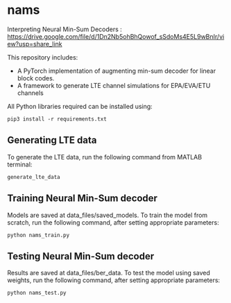 # nams
Interpreting Neural Min-Sum Decoders : https://drive.google.com/file/d/1Dn2Nb5ohBhQowof_sSdoMs4E5L9wBnIr/view?usp=share_link

This repository includes:
- A PyTorch implementation of augmenting min-sum decoder for linear block codes.
- A framework to generate LTE channel simulations for EPA/EVA/ETU channels

All Python libraries required can be installed using:
```
pip3 install -r requirements.txt
```
## Generating LTE data

To generate the LTE data, run the following command from MATLAB terminal:
```
generate_lte_data
```

## Training Neural Min-Sum decoder

Models are saved at data_files/saved_models. To train the model from scratch, run the following command, after setting appropriate parameters:
```
python nams_train.py
```

## Testing Neural Min-Sum decoder

Results are saved at data_files/ber_data. To test the model using saved weights, run the following command, after setting appropriate parameters:
```
python nams_test.py
```

